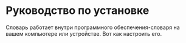 # Руководство по установке

Словарь работает внутри программного обеспечения-словаря на вашем компьютере или устройстве. Вот как настроить его.

